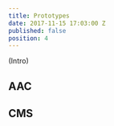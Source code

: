 ```yaml
---
title: Prototypes
date: 2017-11-15 17:03:00 Z
published: false
position: 4
---
```


(Intro)

## AAC

## CMS